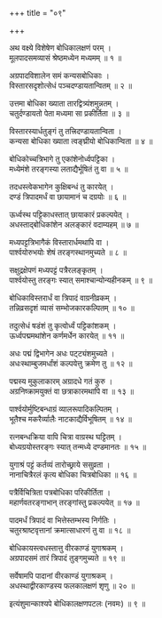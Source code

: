 +++
title = "०९"

+++
  
  
  
  
अथ वक्ष्ये विशेषेण बोधिकालक्षणं परम् ।  
मूलपादसमव्यासं श्रेष्ठमध्येन मध्यमम् ॥ १ ॥  
  
अग्रपादविशालेन समं कन्यसबोधिकाः ।  
विस्तारसदृशोत्सेधं पञ्चदण्डायतान्वितम् ॥ २ ॥  
  
उत्तमा बोधिका ख्याता तारद्वित्र्यंशमुन्नतम् ।  
चतुर्दण्डायतो पेता मध्यमा सा प्रकीर्तिता ॥ ३ ॥  
  
विस्तारस्यार्धतुङ्गं तु तत्त्रिदण्डायतान्विता ।  
कन्यसा बोधिका ख्याता त्वङ्घ्रीयो बोधिकान्विता ॥ ४ ॥  
  
बोधिकोच्चत्रिभागे तु एकांशेनोर्ध्वपट्टिका ।  
मध्येमंशे तरङ्गस्या लताद्यैर्भूषितं तु वा ॥ ५ ॥  
  
तदधस्त्वेकभागेन कुक्षिबन्धं तु कारयेत् ।  
दण्डं त्रिपादमर्धं वा छायामानं च दग्रयोः ॥ ६ ॥  
  
ऊर्ध्वस्थ पट्टिकाधस्तात् छायाकारं प्रकल्पयेत् ।  
अधस्ताद्बोधिकांशेन अलङ्कारं वदाम्यहम् ॥ ७ ॥  
  
मध्यपट्टत्रिभागैकं विस्तारार्धमथापि वा ।  
पार्श्वयोरुभयोः शेषं तरङ्गस्थानमुच्यते ॥ ८ ॥  
  
सक्षुद्रक्षेपणं मध्यपट्टं पत्रैरलङ्कृतम् ।  
पार्श्वयोस्तु तरङ्गः स्यात् समाश्चान्योन्यहीनकम् ॥ ९ ॥  
  
बोधिकाविस्तरार्धं वा त्रिपादं वाग्रनीव्रकम् ।  
तन्निव्रसदृशं व्यासं सम्भोजकारकल्पितम् ॥ १० ॥  
  
तदुत्सेधं षडंशं तु कृत्वोर्ध्वं पट्टिकांशकम् ।  
ऊर्ध्वपद्ममथांशेन कर्णमर्धेन कारयेत् ॥ ११ ॥  
  
अधः पद्मं द्विभागेन अधः पट्ट्यंशमुच्यते ।  
अधःस्थाम्बुजमर्धांशं कल्पयेत्तु क्रमेण तु ॥ १२ ॥  
  
पद्मस्य मुकुलाकारम् अग्रादधे गतं कुरु ।  
अग्रनिष्क्रामयुक्तं वा छत्राकारमथापि वा ॥ १३ ॥  
  
पार्श्वयोर्मुष्टिबन्धाग्रं व्यालरूपादिकल्पितम् ।  
भूतैश्च मकरैर्व्यालैः नाटकाद्यैर्विभूषितम् ॥ १४ ॥  
  
रत्नबन्धक्रिया वापि चित्रा वाग्रस्थ घट्टितम् ।  
बोध्यग्रयोस्तरङ्गः स्यात् तन्मध्ये दण्डमानतः ॥ १५ ॥  
  
युगाश्रं पट्टं कर्तव्यं तारोच्छ्राये ससुव्रता ।  
नानाचित्रैरलं कृत्य बोधिका चित्रबोधिका ॥ १६ ॥  
  
पत्रैर्विचित्रिता पत्रबोधिका परिकीर्तिता ।  
महार्णवतरङ्गाभान् तरङ्गांस्तु प्रकल्पयेत् ॥ १७ ॥  
  
पादमर्धं त्रिपादं वा भित्तेस्तम्भस्य निर्गतिः ।  
चतुरश्राष्टवृत्तानां क्रमात्साधारणं तु वा ॥ १८ ॥  
  
बोधिकायस्त्वधस्तात्तु वीरकाण्डं युगाश्रकम् ।  
अग्रपादसमं तारं त्रिपादं तुङ्गमुच्यते ॥ १९ ॥  
  
सर्वेषामपि पादानां वीरकाण्डं युगाश्रकम् ।  
अधस्थाद्वीरकाण्डस्य फलकालक्षणं शृणु ॥ २० ॥  
  
इत्यंशुमान्काश्यपे बोधिकालक्षणपटलः (नवमः) ॥ ९ ॥  